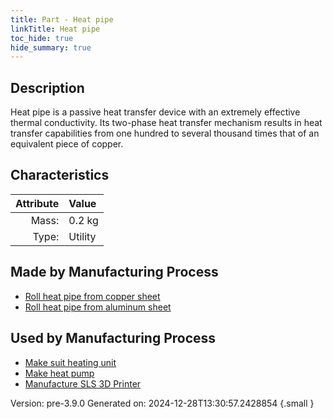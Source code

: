 ```yaml
---
title: Part - Heat pipe
linkTitle: Heat pipe
toc_hide: true
hide_summary: true
---
```


## Description
Heat pipe is a passive heat transfer device with an extremely&#10;&#9;&#9;effective thermal conductivity. Its two-phase heat transfer mechanism&#10;&#9;&#9;results in heat transfer capabilities from one hundred to several thousand&#10;&#9;&#9;times that of an equivalent piece of copper.

## Characteristics

| Attribute      | Value |
|--------:|:------|
|Mass:|0.2 kg|
|Type:|Utility|

## Made by Manufacturing Process

- [Roll heat pipe from copper sheet](/docs/definitions/process/roll-heat-pipe-from-copper-sheet)
- [Roll heat pipe from aluminum sheet](/docs/definitions/process/roll-heat-pipe-from-aluminum-sheet)

## Used by Manufacturing Process

- [Make suit heating unit](/docs/definitions/process/make-suit-heating-unit)
- [Make heat pump](/docs/definitions/process/make-heat-pump)
- [Manufacture SLS 3D Printer](/docs/definitions/process/manufacture-sls-3d-printer)


Version: pre-3.9.0 Generated on: 2024-12-28T13:30:57.2428854
{.small }

